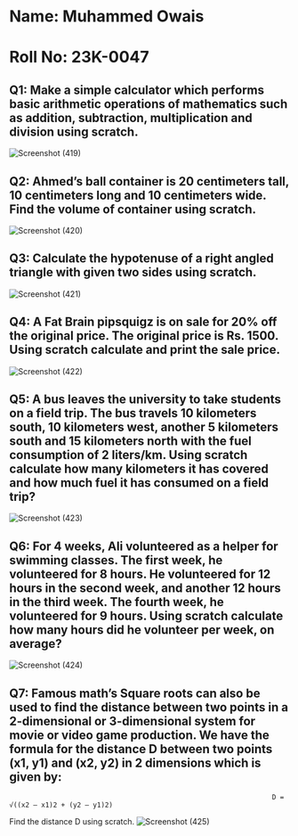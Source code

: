 # Name: Muhammed Owais
# Roll No: 23K-0047
## Q1: Make a simple calculator which performs basic arithmetic operations of mathematics such as addition, subtraction, multiplication and division using scratch.
![Screenshot (419)](https://github.com/Muhammed-Owais01/PfFall23/assets/83649329/6551803d-62ad-4a7e-ab42-05c124364fcb)

## Q2: Ahmed’s ball container is 20 centimeters tall, 10 centimeters long and 10 centimeters wide. Find the volume of container using scratch.
![Screenshot (420)](https://github.com/Muhammed-Owais01/PfFall23/assets/83649329/d0e00504-911c-436f-a677-5c2cc029c379)

## Q3: Calculate the hypotenuse of a right angled triangle with given two sides using scratch.
![Screenshot (421)](https://github.com/Muhammed-Owais01/PfFall23/assets/83649329/926352bb-fdd6-4a0d-8785-595629919f2c)

## Q4: A Fat Brain pipsquigz is on sale for 20% off the original price. The original price is Rs. 1500. Using scratch calculate and print the sale price.
![Screenshot (422)](https://github.com/Muhammed-Owais01/PfFall23/assets/83649329/219c899e-da84-43eb-8580-7cc6beea735c)

## Q5: A bus leaves the university to take students on a field trip. The bus travels 10 kilometers south, 10 kilometers west, another 5 kilometers south and 15 kilometers north with the fuel consumption of 2 liters/km. Using scratch calculate how many kilometers it has covered and how much fuel it has consumed on a field trip?
![Screenshot (423)](https://github.com/Muhammed-Owais01/PfFall23/assets/83649329/d5a65a01-6a7c-4ec5-9501-41e8e91e28d0)

## Q6: For 4 weeks, Ali volunteered as a helper for swimming classes. The first week, he volunteered for 8 hours. He volunteered for 12 hours in the second week, and another 12 hours in the third week. The fourth week, he volunteered for 9 hours. Using scratch calculate how many hours did he volunteer per week, on average?
![Screenshot (424)](https://github.com/Muhammed-Owais01/PfFall23/assets/83649329/f53d6e4c-6fa2-4449-9cb0-3efe609f3420)

## Q7: Famous math’s Square roots can also be used to find the distance between two points in a 2-dimensional or 3-dimensional system for movie or video game production. We have the formula for the distance D between two points (x1, y1) and (x2, y2) in 2 dimensions which is given by:
                                                                      D = √((x2 – x1)2 + (y2 – y1)2)
Find the distance D using scratch.
![Screenshot (425)](https://github.com/Muhammed-Owais01/PfFall23/assets/83649329/63ae489d-d50b-4055-88e1-d248d94e9877)


